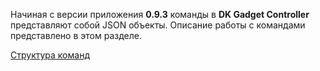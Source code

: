 Начиная с версии приложения **0.9.3** команды в **DK Gadget Controller** представляют собой JSON объекты.
Описание работы с командами представлено в этом разделе.


[Структура команд](https://github.com/ikrio/GadgetController/wiki/%D0%A1%D1%82%D1%80%D1%83%D0%BA%D1%82%D1%83%D1%80%D0%B0-%D0%BA%D0%BE%D0%BC%D0%B0%D0%BD%D0%B4)